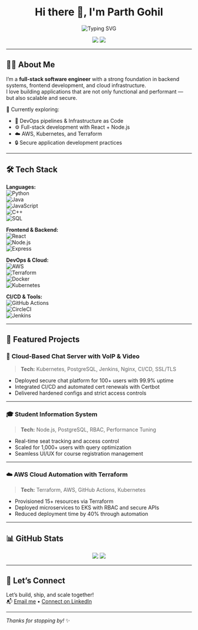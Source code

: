 <h1 align="center">Hi there 👋, I'm Parth Gohil</h1>

<p align="center">
  <img src="https://readme-typing-svg.demolab.com?font=Fira+Code&pause=1000&center=true&vCenter=true&width=440&lines=Full-Stack+Software+Engineer;Cloud+%7C+DevOps+%7C+Security-Minded+Builder" alt="Typing SVG" />
</p>

<p align="center">
  <a href="mailto:parth.gohil.work@gmail.com"><img src="https://img.shields.io/badge/Email-%23EA4335.svg?&style=for-the-badge&logo=gmail&logoColor=white" /></a>
  <a href="https://www.linkedin.com/in/parth--gohil/"><img src="https://img.shields.io/badge/LinkedIn-%230077B5.svg?&style=for-the-badge&logo=linkedin&logoColor=white" /></a>
</p>

---

## 👨‍💻 About Me

I’m a **full-stack software engineer** with a strong foundation in backend systems, frontend development, and cloud infrastructure.  
I love building applications that are not only functional and performant — but also scalable and secure.

🧠 Currently exploring:  
- 🔄 DevOps pipelines & Infrastructure as Code  
- ⚙️ Full-stack development with React + Node.js  
- ☁️ AWS, Kubernetes, and Terraform  
- 🔒 Secure application development practices

---

## 🛠️ Tech Stack

**Languages:**  
![Python](https://img.shields.io/badge/-Python-3776AB?style=flat-square&logo=python&logoColor=white)  
![Java](https://img.shields.io/badge/-Java-007396?style=flat-square&logo=java&logoColor=white)  
![JavaScript](https://img.shields.io/badge/-JavaScript-F7DF1E?style=flat-square&logo=javascript&logoColor=black)  
![C++](https://img.shields.io/badge/-C++-00599C?style=flat-square&logo=c%2B%2B&logoColor=white)  
![SQL](https://img.shields.io/badge/-SQL-4479A1?style=flat-square&logo=mysql&logoColor=white)

**Frontend & Backend:**  
![React](https://img.shields.io/badge/-React-20232A?style=flat-square&logo=react&logoColor=61DAFB)  
![Node.js](https://img.shields.io/badge/-Node.js-339933?style=flat-square&logo=node.js&logoColor=white)  
![Express](https://img.shields.io/badge/-Express-000000?style=flat-square&logo=express&logoColor=white)

**DevOps & Cloud:**  
![AWS](https://img.shields.io/badge/-AWS-232F3E?style=flat-square&logo=amazon-aws&logoColor=white)  
![Terraform](https://img.shields.io/badge/-Terraform-623CE4?style=flat-square&logo=terraform&logoColor=white)  
![Docker](https://img.shields.io/badge/-Docker-2496ED?style=flat-square&logo=docker&logoColor=white)  
![Kubernetes](https://img.shields.io/badge/-Kubernetes-326CE5?style=flat-square&logo=kubernetes&logoColor=white)

**CI/CD & Tools:**  
![GitHub Actions](https://img.shields.io/badge/-GitHub_Actions-2088FF?style=flat-square&logo=github-actions&logoColor=white)  
![CircleCI](https://img.shields.io/badge/-CircleCI-343434?style=flat-square&logo=circleci&logoColor=white)  
![Jenkins](https://img.shields.io/badge/-Jenkins-D24939?style=flat-square&logo=jenkins&logoColor=white)

---

## 📂 Featured Projects

### 🔐 **Cloud-Based Chat Server with VoIP & Video**
> **Tech:** Kubernetes, PostgreSQL, Jenkins, Nginx, CI/CD, SSL/TLS  
- Deployed secure chat platform for 100+ users with 99.9% uptime  
- Integrated CI/CD and automated cert renewals with Certbot  
- Delivered hardened configs and strict access controls

---

### 🎓 **Student Information System**
> **Tech:** Node.js, PostgreSQL, RBAC, Performance Tuning  
- Real-time seat tracking and access control  
- Scaled for 1,000+ users with query optimization  
- Seamless UI/UX for course registration management

---

### ☁️ **AWS Cloud Automation with Terraform**
> **Tech:** Terraform, AWS, GitHub Actions, Kubernetes  
- Provisioned 15+ resources via Terraform  
- Deployed microservices to EKS with RBAC and secure APIs  
- Reduced deployment time by 40% through automation

---

## 📊 GitHub Stats

<p align="center">
  <img src="https://github-readme-stats.vercel.app/api?username=parthgohil&show_icons=true&theme=default" />
  <img src="https://github-readme-streak-stats.herokuapp.com/?user=parthgohil&theme=default" />
</p>

---

## 🔗 Let’s Connect

Let’s build, ship, and scale together!  
📬 [Email me](mailto:parth.gohil.work@gmail.com) • [Connect on LinkedIn](https://www.linkedin.com/in/parth--gohil/)

---
_Thanks for stopping by!_ ✨
